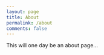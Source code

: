 ```yaml
---
layout: page
title: About
permalink: /about
comments: false
---
```

This will one day be an about page...
